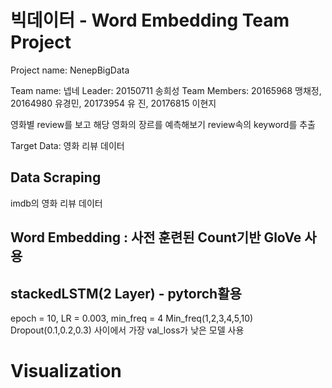 # 빅데이터 - Word Embedding Team Project 

Project name: NenepBigData

Team name: 넵네
Leader: 20150711 송희성 
Team Members: 20165968 맹채정, 20164980 유경민, 20173954 유 진, 20176815 이현지

영화별 review를 보고 해당 영화의 장르를 예측해보기
review속의 keyword를 추출

Target Data: 영화 리뷰 데이터

## Data Scraping
imdb의 영화 리뷰 데이터

## Word Embedding : 사전 훈련된 Count기반 GloVe 사용
## stackedLSTM(2 Layer) - pytorch활용
 epoch = 10, LR = 0.003, min_freq = 4
 Min_freq(1,2,3,4,5,10) Dropout(0.1,0.2,0.3) 사이에서 가장 val_loss가 낮은 모델 사용

# Visualization
